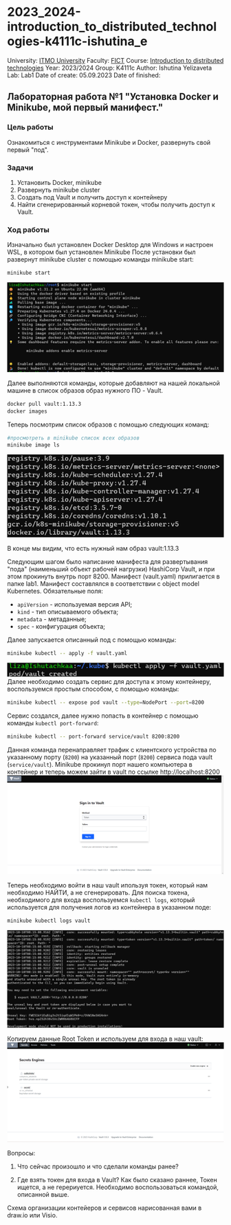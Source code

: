 # 2023_2024-introduction_to_distributed_technologies-k4111c-ishutina_e
University: [ITMO University](https://itmo.ru/ru/)
Faculty: [FICT](https://fict.itmo.ru)
Course: [Introduction to distributed technologies](https://github.com/itmo-ict-faculty/introduction-to-distributed-technologies)
Year: 2023/2024
Group: K4111с
Author: Ishutina Yelizaveta
Lab: Lab1
Date of create: 05.09.2023
Date of finished: 

## Лабораторная работа №1 "Установка Docker и Minikube, мой первый манифест."

### Цель работы
Ознакомиться с инструментами Minikube и Docker, развернуть свой первый "под".

### Задачи
1. Установить Docker, minikube
2. Развернуть minikube cluster
3. Создать под Vault и получить доступ к контейнеру
4. Найти сгенерированный корневой токен, чтобы получить доступ к Vault.

### Ход работы
Изначально был установлен Docker Desktop для Windows и настроен WSL, в котором был установлен Minikube
После установки был развернут minikube cluster с помощью команды minikube start:
```bash
minikube start
```
![](start.png)

Далее выполняются команды, которые добавляют на нашей локальной машине в список образов образ нужного ПО - Vault.
```bash
docker pull vault:1.13.3
docker images
```
Теперь посмотрим список образов с помощью следующих команд:
```bash
#просмотреть в minikube список всех образов
minikube image ls
```
![](images.png)

В конце мы видим, что есть нужный нам образ vault:1.13.3

Следующим шагом было написание манифеста для развертывания "пода" (наименьший объект рабочей нагрузки)  HashiCorp Vault, и при этом прокинуть внутрь порт 8200.
Манифест (vault.yaml) прилигается в папке lab1.
Манифест составлялся в соответствии с object model Kubernetes.
Обязательные поля:
- `apiVersion` - используемая версия API;
- `kind` - тип описываемого объекта;
- `metadata` - метаданные;
- `spec` - конфигурация объекта;

Далее запускается описанный под с помощью команды:
```bash
minikube kubectl -- apply -f vault.yaml
```
![](launch.png)
Далее необходимо создать сервис для доступа к этому контейнеру, воспользуемся простым способом, с помощью команды:
```bash
minikube kubectl -- expose pod vault --type=NodePort --port=8200
```
Сервис создался, далее нужно попасть в контейнер с помощью команды `kubectl port-forward`:
```bash
minikube kubectl -- port-forward service/vault 8200:8200
```
Данная команда перенаправляет трафик с клиентского устройства по указанному порту (`8200`) на указанный порт (`8200`) сервиса пода vault (`service/vault`).
Minikube прокинул порт нашего компьютера в контейнер и теперь можем зайти в vault по ссылке http://localhost:8200
![](vault.png)

Теперь необходимо войти в наш vault ипользуя токен, который нам необходимо НАЙТИ, а не сгенерировать.
Для поиска токена, необходимого для входа воспользуемся `kubectl logs`, который используется для получения логов из контейнера в указанном поде:
```bash
minikube kubectl logs vault
```
![](token.png)

Копируем данные Root Token и используем для входа в наш vault:
![](entry.png)

Вопросы:
1. Что сейчас произошло и что сделали команды ранее?

2. Где взять токен для входа в Vault?
Как было сказано раннее, Токен ищется, а не герериуется. Необходимо воспользоваться командой, описанной выше. 


Схема организации контейеров и сервисов нарисованная вами в draw.io или Visio.



